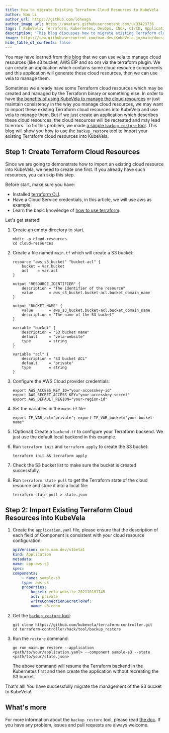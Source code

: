 ```yaml
---
title: How to migrate Existing Terraform Cloud Resources to KubeVela
author: Nan Li
author_url: https://github.com/loheagn
author_image_url: https://avatars.githubusercontent.com/u/33423736
tags: [ KubeVela, Terraform, Kubernetes, DevOps, CNCF, CI/CD, Application delivery]
description: "This blog discusses how to migrate existing Terraform cloud resources to KubeVela."
image: https://raw.githubusercontent.com/oam-dev/KubeVela.io/main/docs/resources/KubeVela-03.png
hide_table_of_contents: false
---
```


You may have learned from [this blog](2022-06-27-terraform-integrate-with-vela.md) that we can use vela to manage cloud resources (like s3 bucket, AWS EIP and so on) via the terraform plugin. We can create an application which contains some cloud resource components and this application will generate these cloud resources, then we can use vela to manage them. 

Sometimes we already have some Terraform cloud resources which may be created and managed by the Terraform binary or something else. In order to have [the benefits of using KubeVela to manage the cloud resources](2022-06-27-terraform-integrate-with-vela.md#part-1-glue-terraform-module-as-kubevela-capability) or just maintain consistency in the way you manage cloud resources, we may want to import these existing Terraform cloud resources into KubeVela and use vela to manage them. But if we just create an application which describes these cloud resources, the cloud resources will be recreated and may lead to errors. To fix this problem, we made [a simple `backup_restore` tool](https://github.com/kubevela/terraform-controller/tree/master/hack/tool/backup_restore). This blog will show you how to use the `backup_restore` tool to import your existing Terraform cloud resources into KubeVela.

## Step 1: Create Terraform Cloud Resources

Since we are going to demonstrate how to import an existing cloud resource into KubeVela, we need to create one first. If you already have such resources, you can skip this step.

Before start, make sure you have:

- Installed [terraform CLI](https://www.terraform.io/downloads).
- Have a Cloud Service credentials, in this article, we will use aws as example.
- Learn the basic knowledge of [how to use terraform](https://www.terraform.io/language).

<!--truncate-->

Let's get started!

1. Create an empty directory to start.

    ```shell
    mkdir -p cloud-resources
    cd cloud-resources
    ```

2. Create a file named `main.tf` which will create a S3 bucket:

    ```hcl
    resource "aws_s3_bucket" "bucket-acl" {
        bucket = var.bucket
        acl    = var.acl
    }

    output "RESOURCE_IDENTIFIER" {
        description = "The identifier of the resource"
        value       = aws_s3_bucket.bucket-acl.bucket_domain_name
    }

    output "BUCKET_NAME" {
        value       = aws_s3_bucket.bucket-acl.bucket_domain_name
        description = "The name of the S3 bucket"
    }

    variable "bucket" {
        description = "S3 bucket name"
        default     = "vela-website"
        type        = string
    }

    variable "acl" {
        description = "S3 bucket ACL"
        default     = "private"
        type        = string
    }
    ```

3. Configure the AWS Cloud provider credentials:

    ```shell
    export AWS_ACCESS_KEY_ID="your-accesskey-id"
    export AWS_SECRET_ACCESS_KEY="your-accesskey-secret"
    export AWS_DEFAULT_REGION="your-region-id"
    ```

4. Set the variables in the `main.tf` file:

    ```shell
    export TF_VAR_acl="private"; export TF_VAR_bucket="your-bucket-name"
    ```

5. (Optional) Create a `backend.tf` to configure your Terraform backend. We just use the default local backend in this example.

6. Run `terraform init` and `terraform apply` to create the S3 bucket:

    ```shell
    terraform init && terraform apply
    ```

7. Check the S3 bucket list to make sure the bucket is created successfully.

8. Run `terraform state pull` to get the Terraform state of the cloud resource and store it into a local file:

    ```shell
    terraform state pull > state.json
    ```

## Step 2: Import Existing Terraform Cloud Resources into KubeVela

1. Create the `application.yaml` file, please ensure that the description of each field of Component is consistent with your cloud resource configuration:

    ```yaml
    apiVersion: core.oam.dev/v1beta1
    kind: Application
    metadata:
    name: app-aws-s3
    spec:
    components:
        - name: sample-s3
        type: aws-s3
        properties:
            bucket: vela-website-202110191745
            acl: private
            writeConnectionSecretToRef:
            name: s3-conn
    ```

2. Get the [`backup_restore` tool](https://github.com/kubevela/terraform-controller/tree/master/hack/tool/backup_restore):

    ```shell
    git clone https://github.com/kubevela/terraform-controller.git
    cd terraform-controller/hack/tool/backup_restore
    ```

3. Run the `restore` command:
    ```shell
    go run main.go restore --application <path/to/your/application.yaml> --component sample-s3 --state <path/to/your/state.json>
    ```
    The above command will resume the Terraform backend in the Kubernetes first and then create the application without recreating the S3 bucket.

That's all! You have successfully migrate the management of the S3 bucket to KubeVela!

## What's more

For more information about the `backup_restore` tool, please read [the doc](https://github.com/kubevela/terraform-controller/blob/master/hack/tool/backup_restore/README.md). If you have any problem, issues and pull requests are always welcome.